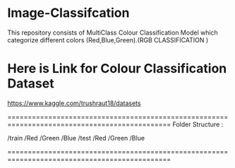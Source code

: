 # Image-Classifcation
This repository consists of MultiClass Colour Classification Model which categorize different colors (Red,Blue,Green).(RGB CLASSIFICATION ) 

Here is Link for Colour Classification Dataset 
==============================================================================================


https://www.kaggle.com/trushraut18/datasets


==============================================================================================
Folder Structure :

/train
  /Red
  /Green
  /Blue
/test
  /Red
  /Green
  /Blue
  
==============================================================================================
